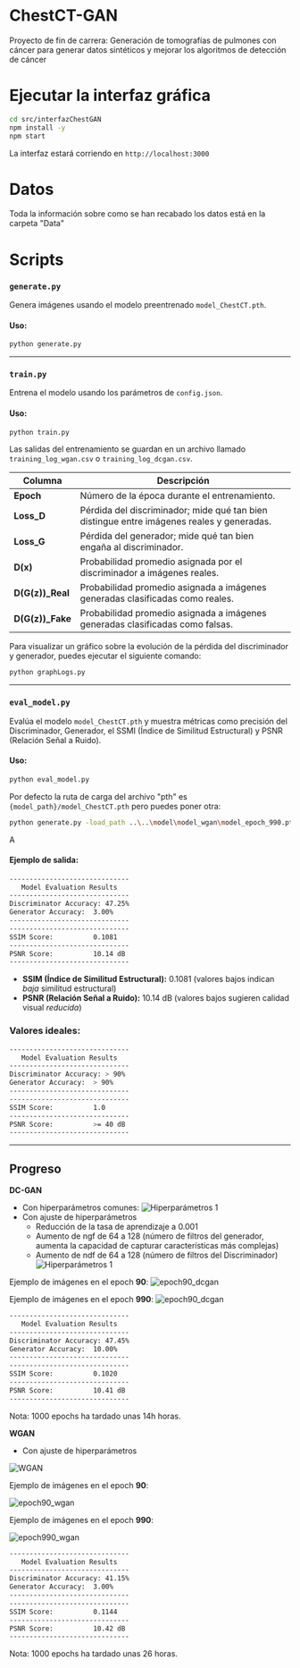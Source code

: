 # ChestCT-GAN
Proyecto de fin de carrera: Generación de tomografías de pulmones con cáncer para generar datos sintéticos y mejorar los algoritmos de detección de cáncer

# Ejecutar la interfaz gráfica
```bash
cd src/interfazChestGAN
npm install -y
npm start
```

La interfaz estará corriendo en `http://localhost:3000`

# Datos
Toda la información sobre como se han recabado los datos está en la carpeta "Data"
# Scripts 

### `generate.py`
Genera imágenes usando el modelo preentrenado `model_ChestCT.pth`.

#### Uso:
```bash
python generate.py
```

---

### `train.py`
Entrena el modelo usando los parámetros de `config.json`.

#### Uso:
```bash
python train.py
```

Las salidas del entrenamiento se guardan en un archivo llamado `training_log_wgan.csv` o `training_log_dcgan.csv`.

| Columna           | Descripción                                                                 |
|-------------------|-----------------------------------------------------------------------------|
| **Epoch**         | Número de la época durante el entrenamiento.                               |
| **Loss_D**        | Pérdida del discriminador; mide qué tan bien distingue entre imágenes reales y generadas. |
| **Loss_G**        | Pérdida del generador; mide qué tan bien engaña al discriminador.           |
| **D(x)**          | Probabilidad promedio asignada por el discriminador a imágenes reales.     |
| **D(G(z))_Real**  | Probabilidad promedio asignada a imágenes generadas clasificadas como reales. |
| **D(G(z))_Fake**  | Probabilidad promedio asignada a imágenes generadas clasificadas como falsas. |

Para visualizar un gráfico sobre la evolución de la pérdida del discriminador y generador, puedes ejecutar el siguiente comando:
```bash 
python graphLogs.py
```
---

### `eval_model.py`
Evalúa el modelo `model_ChestCT.pth` y muestra métricas como precisión del Discriminador, Generador, el SSMI (Índice de Similitud Estructural) y PSNR (Relación Señal a Ruido).

#### Uso:
```bash
python eval_model.py
```

Por defecto la ruta de carga del archivo "pth" es `{model_path}/model_ChestCT.pth` pero puedes poner otra:
```bash
python generate.py -load_path ..\..\model\model_wgan\model_epoch_990.pth
```

A

#### Ejemplo de salida:
```bash
------------------------------
   Model Evaluation Results
------------------------------
Discriminator Accuracy: 47.25%
Generator Accuracy:  3.00%
------------------------------
------------------------------
SSIM Score:          0.1081
------------------------------
PSNR Score:          10.14 dB
------------------------------
```

- **SSIM (Índice de Similitud Estructural):** 0.1081 (valores bajos indican *baja* similitud estructural)
- **PSNR (Relación Señal a Ruido):** 10.14 dB (valores bajos sugieren calidad visual *reducida*)

### Valores ideales:
```bash
------------------------------
   Model Evaluation Results
------------------------------
Discriminator Accuracy: > 90% 
Generator Accuracy:  > 90% 
------------------------------
------------------------------
SSIM Score:          1.0 
------------------------------
PSNR Score:          >= 40 dB 
------------------------------

```

---

## Progreso
**DC-GAN**
- Con hiperparámetros comunes: 
![Hiperparámetros 1](img/dcgan_hiperparam1.png)
- Con ajuste de hiperparámetros
    + Reducción de la tasa de aprendizaje a 0.001
    + Aumento de ngf de 64 a 128 (número de filtros del generador, aumenta la capacidad de capturar características más complejas)
    + Aumento de ndf de 64 a 128 (número de filtros del Discriminador)
![Hiperparámetros 1](img/dcgan_hiperparam2.png)

Ejemplo de imágenes en el epoch **90**:
![epoch90_dcgan](img/epoch90_dcgan.png)

Ejemplo de imágenes en el epoch **990**:
![epoch90_dcgan](img/epoch990_dcgan.png)
```bash
------------------------------
   Model Evaluation Results
------------------------------
Discriminator Accuracy: 47.45%
Generator Accuracy:  10.00%
------------------------------
------------------------------
SSIM Score:          0.1020
------------------------------
PSNR Score:          10.41 dB
------------------------------
```
Nota: 1000 epochs ha tardado unas 14h horas. 


**WGAN**
- Con ajuste de hiperparámetros

![WGAN](img/wgan1000epochs.png)


Ejemplo de imágenes en el epoch **90**:

![epoch90_wgan](img/epoch90_wgan.png)


Ejemplo de imágenes en el epoch **990**:

![epoch990_wgan](img/epoch990_wgan.png)

```bash
------------------------------
   Model Evaluation Results
------------------------------
Discriminator Accuracy: 41.15%
Generator Accuracy:  3.00%
------------------------------
------------------------------
SSIM Score:          0.1144
------------------------------
PSNR Score:          10.42 dB
------------------------------
```

Nota: 1000 epochs ha tardado unas 26 horas. 
